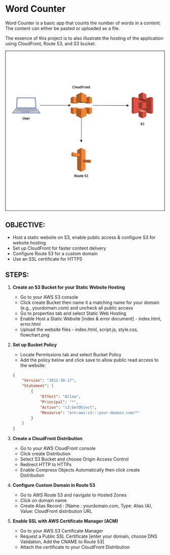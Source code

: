 # Word Counter

Word Counter is a basic app that counts the number of words in a content. The content can either be pasted or uploaded as a file.

The essence of this project is to also illustrate the hosting of the application using CloudFront, Route 53, and S3 bucket.

![alt text](flowchart.png)

## OBJECTIVE:
- Host a static website on S3, enable public access & configure S3 for website hosting
- Set up CloudFront for faster content delivery
- Configure Route 53 for a custom domain
- Use an SSL certificate for HTTPS

## STEPS:

1. **Create an S3 Bucket for your Static Website Hosting**
    - Go to your AWS S3 console
    - Click create Bucket then name it a matching name for your domain (e.g., yourdomain.com) and uncheck all public access
    - Go to properties tab and select Static Web Hosting
    - Enable Host a Static Website [index & error document] - index.html, error.html
    - Upload the website files - index.html, script.js, style.css, flowchart.png

2. **Set up Bucket Policy**
    - Locate Permissions tab and select Bucket Policy
    - Add the policy below and click save to allow public read access to the website:
    ```json
    {
        "Version": "2012-10-17",
        "Statement": [
            {
                "Effect": "Allow",
                "Principal": "*",
                "Action": "s3:GetObject",
                "Resource": "arn:aws:s3:::your-domain.com/*"
            }
        ]
    }
    ```
3. **Create a CloudFront Distribution**
    - Go to your AWS CloudFront console
    - Click create Distribution
    - Select S3 Bucket and choose Origin Access Control
    - Redirect HTTP to HTTPs
    - Enable Compress Objects Automatically then click create Distribution

4. **Configure Custom Domain in Route 53**
    - Go to AWS Route 53 and navigate to Hosted Zones
    - Click on domain name
    - Create Alias Record : [Name : yourdomain.com, Type: Alias (A), Value: CloudFront distribution URL

5. **Enable SSL with AWS Certificate Manager (ACM)**
    - Go to your AWS S3 Certificate Manager
    - Request a Public SSL Certificate [enter your domain, choose DNS Validation, Add the CNAME to Route 53]
    - Attach the certificate to your CloudFront Distribution